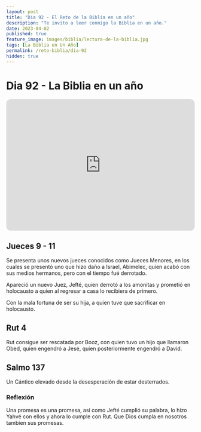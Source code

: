```yaml
---
layout: post
title: "Dia 92 - El Reto de la Biblia en un año"
description: "Te invito a leer conmigo la Biblia en un año."
date: 2023-04-02
published: true
feature_image: images/biblia/lectura-de-la-biblia.jpg
tags: [La Biblia en Un Año]
permalink: /reto-biblia/dia-92
hidden: true
---
```


# Dia 92 - La Biblia en un año
<iframe style="border-radius:12px" src="https://open.spotify.com/embed/episode/4qclBdYfEsf2AnXzGjziL9?utm_source=generator" width="100%" height="352" frameBorder="0" allowfullscreen="" allow="autoplay; clipboard-write; encrypted-media; fullscreen; picture-in-picture" loading="lazy"></iframe>

## Jueces 9 - 11
Se presenta unos nuevos jueces conocidos como Jueces Menores, en los cuales se presentó uno que hizo daño a Israel, Abimelec, quien acabó con sus medios hermanos, pero con el tiempo fué derrotado.

Apareció un nuevo Juez, Jefté, quien derrotó a los amonitas y prometió en holocausto a quien al regresar a casa lo recibiera de primero.

Con la mala fortuna de ser su hija, a quien tuve que sacrificar en holocausto.

## Rut 4 
Rut consigue ser rescatada por Booz, con quien tuvo un hijo que llamaron Obed, quien engendró a Jesé, quien posteriormente engendró a David.

## Salmo 137
Un Cántico elevado desde la desesperación de estar desterrados.


### Reflexión
Una promesa es una promesa, así como Jefté cumplió su palabra, lo hizo Yahvé con ellos y ahora lo cumple con Rut. Que Dios cumpla en nosotros tambien sus promesas.





